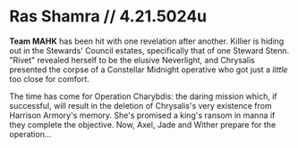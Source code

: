 # Ras Shamra // 4.21.5024u
**Team MAHK** has been hit with one revelation after another. Killier is hiding out in the Stewards' Council estates, specifically that of one Steward Stenn. "Rivet" revealed herself to be the elusive Neverlight, and Chrysalis presented the corpse of a Constellar Midnight operative who got just a _little_ too close for comfort.

The time has come for Operation Charybdis: the daring mission which, if successful, will result in the deletion of Chrysalis's very existence from Harrison Armory's memory. She's promised a king's ransom in manna if they complete the objective.
Now, Axel, Jade and Wither prepare for the operation...